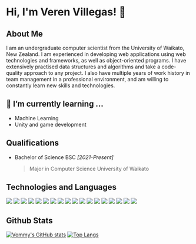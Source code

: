 
# Hi, I'm Veren Villegas! 👋

## About Me 
I am an undergraduate computer scientist from the University of Waikato, New Zealand. I am experienced in developing web applications using web technologies and frameworks, as well as object-oriented programs. I have extensively practised data structures and algorithms and take a code-quality approach to any project. I also have multiple years of work history in team management in a professional environment, and am willing to constantly learn new skills and technologies. 

## 🌱 I’m currently learning ...
- Machine Learning
- Unity and game development

## Qualifications
* Bachelor of Science BSC _[2021-Present]_
   > Major in Computer Science University of Waikato

## Technologies and Languages
<div>
   <img src="https://img.shields.io/badge/C%23-239120?style=for-the-badge&logo=c-sharp&logoColor=white">
   <img src="https://img.shields.io/badge/Bootstrap-563D7C?style=for-the-badge&logo=bootstrap&logoColor=white">
   <img src="https://img.shields.io/badge/Junit5-25A162?style=for-the-badge&logo=junit5&logoColor=white">
   <img src="https://img.shields.io/badge/Node.js-339933?style=for-the-badge&logo=nodedotjs&logoColor=white">
   <img src="https://img.shields.io/badge/React-20232A?style=for-the-badge&logo=react&logoColor=61DAFB">
   <img src="https://img.shields.io/badge/Xampp-F37623?style=for-the-badge&logo=xampp&logoColor=white">
   <img src="https://img.shields.io/badge/HTML5-E34F26?style=for-the-badge&logo=html5&logoColor=white">
   <img src="https://img.shields.io/badge/JavaScript-323330?style=for-the-badge&logo=javascript&logoColor=F7DF1E">
   <img src="https://img.shields.io/badge/CSS3-1572B6?style=for-the-badge&logo=css3&logoColor=white">
   <img src="https://img.shields.io/badge/json-5E5C5C?style=for-the-badge&logo=json&logoColor=white">
   <img src="https://img.shields.io/badge/PHP-777BB4?style=for-the-badge&logo=php&logoColor=white">
   <img src="https://img.shields.io/badge/Python-FFD43B?style=for-the-badge&logo=python&logoColor=blue">
   <img src="https://img.shields.io/badge/Visual_Studio-5C2D91?style=for-the-badge&logo=visual%20studio&logoColor=white">
   <img src="https://img.shields.io/badge/Visual_Studio_Code-0078D4?style=for-the-badge&logo=visual%20studio%20code&logoColor=white">
   <img src="https://img.shields.io/badge/Emacs-%237F5AB6.svg?&style=for-the-badge&logo=gnu-emacs&logoColor=white">
   <img src="https://img.shields.io/badge/Unity-100000?style=for-the-badge&logo=unity&logoColor=white">
   <img src="https://img.shields.io/badge/Postman-FF6C37?style=for-the-badge&logo=Postman&logoColor=white">
   <img src="https://img.shields.io/badge/Microsoft%20SQL%20Server-CC2927?style=for-the-badge&logo=microsoft%20sql%20server&logoColor=white">
</div>

## Github Stats
[![Vommy's GitHub stats](https://github-readme-stats.vercel.app/api?username=Vommy&show_icons=true&theme=transparent)](https://github.com/anuraghazra/github-readme-stats)
[![Top Langs](https://github-readme-stats.vercel.app/api/top-langs/?username=Vommy&layout=donut&show_icons=true&theme=transparent)](https://github.com/anuraghazra/github-readme-stats)


<!--
**Vommy/Vommy** is a ✨ _special_ ✨ repository because its![Uploading aboutMe.png…]()
 `README.md` (this file) appears on your GitHub profile.

Here are some ideas to get you started:

- 🔭 I’m currently working on ...
- 🌱 I’m currently learning ...
- 👯 I’m looking to collaborate on ...
- 🤔 I’m looking for help with ...
- 💬 Ask me about ...
- 📫 How to reach me: ...
- 😄 Pronouns: ...
- ⚡ Fun fact: ...
-->
